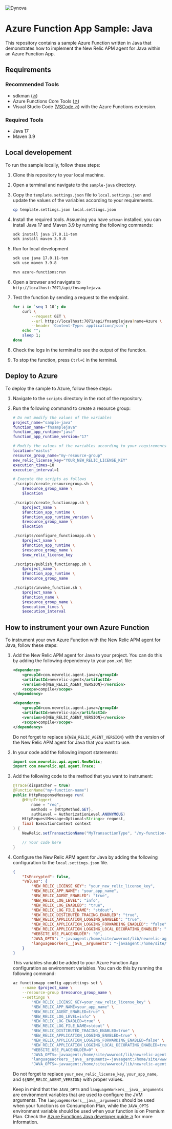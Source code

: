 ![Dynova](https://gitlab.com/softbutterfly/open-source/open-source-office/-/raw/master/assets/dynova/dynova-header-1.png)

# Azure Function App Sample: Java

This repository contains a sample Azure Function written in Java that
demonstrates how to implement the New Relic APM agent for Java within an Azure
Function App.

## Requirements

### Recommended Tools

* sdkman ([↗][href:sdkman])
* Azure Functions Core Tools ([↗][href:azfct])
* Visual Studio Code ([VSCode ↗][href:vscode]) with the Azure Functions
  extension.

### Required Tools

* Java 17
* Maven 3.9

## Local developement

To run the sample locally, follow these steps:

1. Clone this repository to your local machine.

2. Open a terminal and navigate to the `sample-java` directory.

3. Copy the `template.settings.json` file to `local.settings.json` and update
    the values of the variables according to your requirements.

   ```bash
   cp template.settings.json local.settings.json
   ```

3. Install the required tools. Assuming you have `sdkman` installed, you can
    install Java 17 and Maven 3.9 by running the following commands:

   ```bash
   sdk install java 17.0.11-tem
   sdk install maven 3.9.8
   ```

4. Run for local development

   ```bash
   sdk use java 17.0.11-tem
   sdk use maven 3.9.8

   mvn azure-functions:run
   ```

5. Open a browser and navigate to `http://localhost:7071/api/fnsamplejava`.

6. Test the function by sending a request to the endpoint.

   ```bash
   for i in `seq 1 10`; do
       curl \
           --request GET \
           --url http://localhost:7071/api/fnsamplejava?name=Azure \
           --header 'Content-Type: application/json';
       echo "";
       sleep 1;
   done
   ```

7. Check the logs in the terminal to see the output of the function.

8. To stop the function, press `Ctrl+C` in the terminal.

## Deploy to Azure

To deploy the sample to Azure, follow these steps:

1. Navigate to the `scripts` directory in the root of the repository.

2. Run the following command to create a resource group:

    ```bash
    # Do not modify the values of the variables
    project_name="sample-java"
    function_name="fnsamplejava"
    function_app_runtime="java"
    function_app_runtime_version="17"

    # Modify the values of the variables according to your requirements
    location="eastus"
    resource_group_name="my-resource-group"
    new_relic_license_key="YOUR_NEW_RELIC_LICENSE_KEY"
    execution_times=10
    execution_interval=1

    # Execute the scripts as follows
    ./scripts/create_resourcegroup.sh \
        $resource_group_name \
        $location

    ./scripts/create_functionapp.sh \
        $project_name \
        $function_app_runtime \
        $function_app_runtime_version \
        $resource_group_name \
        $location

    ./scripts/configure_functionapp.sh \
        $project_name \
        $function_app_runtime \
        $resource_group_name \
        $new_relic_license_key

    ./scripts/publish_functionapp.sh \
        $project_name \
        $function_app_runtime \
        $resource_group_name

    ./scripts/invoke_function.sh \
        $project_name \
        $function_name \
        $resource_group_name \
        $execution_times \
        $execution_interval
    ```

## How to instrument your own Azure Function

To instrument your own Azure Function with the New Relic APM agent for Java,
follow these steps:

1. Add the New Relic APM agent for Java to your project. You can do this by
    adding the following dependency to your `pom.xml` file:

    ```xml
    <dependency>
        <groupId>com.newrelic.agent.java</groupId>
        <artifactId>newrelic-agent</artifactId>
        <version>${NEW_RELIC_AGENT_VERSION}</version>
        <scope>compile</scope>
    </dependency>

    <dependency>
        <groupId>com.newrelic.agent.java</groupId>
        <artifactId>newrelic-api</artifactId>
        <version>${NEW_RELIC_AGENT_VERSION}</version>
        <scope>compile</scope>
    </dependency>
    ```

    Do not forget to replace `${NEW_RELIC_AGENT_VERSION}` with the version of
    the New Relic APM agent for Java that you want to use.

2. In your code add the following import statements:

    ```java
    import com.newrelic.api.agent.NewRelic;
    import com.newrelic.api.agent.Trace;
    ```

3. Add the following code to the method that you want to instrument:

    ```java
    @Trace(dispatcher = true)
    @FunctionName("my-function-name")
    public HttpResponseMessage run(
        @HttpTrigger(
            name = "req",
            methods = {HttpMethod.GET},
            authLevel = AuthorizationLevel.ANONYMOUS)
        HttpRequestMessage<Optional<String>> request,
        final ExecutionContext context
    ) {
        NewRelic.setTransactionName("MyTransactionType", "/my-function-path");

        // Your code here
    }
    ```

4. Configure the New Relic APM agent for Java by adding the following
    configuration to the `local.settings.json` file.

    ```json
    {
        "IsEncrypted": false,
        "Values": {
            "NEW_RELIC_LICENSE_KEY": "your_new_relic_license_key",
            "NEW_RELIC_APP_NAME": "your_app_name",
            "NEW_RELIC_AGENT_ENABLED": "true",
            "NEW_RELIC_LOG_LEVEL": "info",
            "NEW_RELIC_LOG_ENABLED": "true",
            "NEW_RELIC_LOG_FILE_NAME": "stdout",
            "NEW_RELIC_DISTIBUTED_TRACING_ENABLED": "true",
            "NEW_RELIC_APPLICATION_LOGGING_ENABLED": "true",
            "NEW_RELIC_APPLICATION_LOGGING_FORWARDING_ENABLED": "false",
            "NEW_RELIC_APPLICATION_LOGGING_LOCAL_DECORATING_ENABLED": "true",
            "WEBSITE_USE_PLACEHOLDER": "0",
            "JAVA_OPTS": "-javaagent:/home/site/wwwroot/lib/newrelic-agent-${NEW_RELIC_AGENT_VERSION}.jar",
            "languageWorkers__java__arguments": "-javaagent:/home/site/wwwroot/lib/newrelic-agent-${NEW_RELIC_AGENT_VERSION}.jar"
        }
    }
    ```

    This variables should be added to your Azure Function App configuration as
    environment variables. You can do this by running the following command:

    ```bash
    az functionapp config appsettings set \
        --name $project_name \
        --resource-group $resource_group_name \
        --settings \
            "NEW_RELIC_LICENSE_KEY=your_new_relic_license_key" \
            "NEW_RELIC_APP_NAME=your_app_name" \
            "NEW_RELIC_AGENT_ENABLED=true" \
            "NEW_RELIC_LOG_LEVEL=info" \
            "NEW_RELIC_LOG_ENABLED=true" \
            "NEW_RELIC_LOG_FILE_NAME=stdout" \
            "NEW_RELIC_DISTIBUTED_TRACING_ENABLED=true" \
            "NEW_RELIC_APPLICATION_LOGGING_ENABLED=true" \
            "NEW_RELIC_APPLICATION_LOGGING_FORWARDING_ENABLED=false" \
            "NEW_RELIC_APPLICATION_LOGGING_LOCAL_DECORATING_ENABLED=true" \
            "WEBSITE_USE_PLACEHOLDER=0" \
            "JAVA_OPTS=-javaagent:/home/site/wwwroot/lib/newrelic-agent-${NEW_RELIC_AGENT_VERSION}.jar" \
            "languageWorkers__java__arguments=-javaagent:/home/site/wwwroot/lib/newrelic-agent-${NEW_RELIC_AGENT_VERSION}.jar" \
            "JAVA_OPTS=-javaagent:/home/site/wwwroot/lib/newrelic-agent-${NEW_RELIC_AGENT_VERSION}.jar"
    ```

    Do not forget to replace `your_new_relic_license_key`, `your_app_name`, and
    `${NEW_RELIC_AGENT_VERSION}` with proper values.

    Keep in mind that the `JAVA_OPTS` and `languageWorkers__java__arguments` are
    environment variables that are used to configure the JVM arguments. The
    `languageWorkers__java__arguments` should be used when your function is on
    Consumption Plan, while the `JAVA_OPTS` environment variable should be used
    when your function is on Premium Plan. Check the
    [Azure Functions Java developer guide ↗][href:azfnguide] for more
    information.

[href:sdkman]: https://sdkman.io/
[href:azfct]: https://github.com/Azure/azure-functions-core-tools
[href:vscode]: https://code.visualstudio.com
[href:azfnguide]: https://docs.microsoft.com/en-us/azure/azure-functions/functions-reference-java

